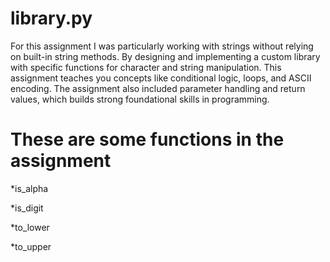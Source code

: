 # library.py

For this assignment I was particularly working with strings without relying on built-in string methods. By designing and implementing a custom library with specific functions for character and string manipulation. This assignment teaches you concepts like conditional logic, loops, and ASCII encoding. The assignment also included parameter handling and return values, which builds strong foundational skills in programming. 



# These are some functions in the assignment 
*is_alpha 

*is_digit 

*to_lower 

*to_upper





